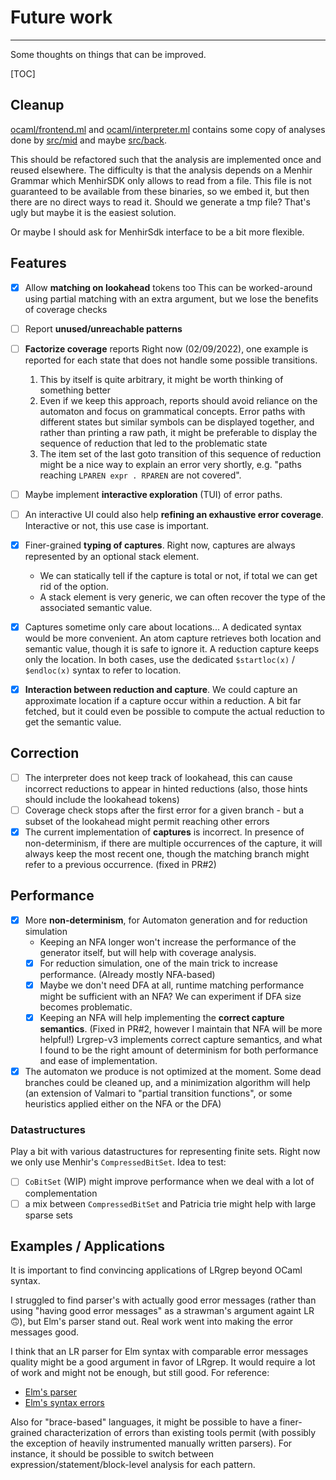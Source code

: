# Future work

---

Some thoughts on things that can be improved.

[TOC]

## Cleanup

[ocaml/frontend.ml]() and [ocaml/interpreter.ml]() contains some copy of analyses done by [src/mid]() and maybe [src/back]().

This should be refactored such that the analysis are implemented once and reused elsewhere.
The difficulty is that the analysis depends on a Menhir Grammar which MenhirSDK only allows to read from a file. This file is not guaranteed to be available from these binaries, so we embed it, but then there are no direct ways to read it. Should we generate a tmp file? That's ugly but maybe it is the easiest solution.

Or maybe I should ask for MenhirSdk interface to be a bit more flexible.

## Features

- [x] Allow **matching on lookahead** tokens too
  This can be worked-around using partial matching with an extra argument, but we lose the benefits of coverage checks
- [ ] Report **unused/unreachable patterns**

- [ ] **Factorize coverage** reports
  Right now (02/09/2022), one example is reported for each state that does not handle some possible transitions. 
  1. This by itself is quite arbitrary, it might be worth thinking of something better
  2. Even if we keep this approach, reports should avoid reliance on the automaton and focus on grammatical concepts. Error paths with different states but similar symbols can be displayed together, and rather than printing a raw path, it might be preferable to display the sequence of reduction that led to the problematic state
  3. The item set of the last goto transition of this sequence of reduction might be a nice way       to explain an error very shortly, e.g. "paths reaching `LPAREN expr . RPAREN` are not covered".
- [ ] Maybe implement **interactive exploration** (TUI) of error paths.
- [ ] An interactive UI could also help **refining an exhaustive error coverage**. Interactive or not, this use case is important.
- [x] Finer-grained **typing of captures**. Right now, captures are always represented by an optional stack element.
  - We can statically tell if the capture is total or not, if total we can get rid of the option.
  - A stack element is very generic, we can often recover the type of the associated semantic value.
- [x] Captures sometime only care about locations... A dedicated syntax would be more convenient.
  An atom capture retrieves both location and semantic value, though it is safe to ignore it.
  A reduction capture keeps only the location.
  In both cases, use the dedicated `$startloc(x)` / `$endloc(x)` syntax to refer to location.
- [x] **Interaction between reduction and capture**. We could capture an approximate location if a capture occur within a reduction. A bit far fetched, but it could even be possible to compute the actual reduction to get the semantic value.

## Correction

- [ ] The interpreter does not keep track of lookahead, this can cause incorrect reductions to appear in hinted reductions (also, those hints should include the lookahead tokens)
- [ ] Coverage check stops after the first error for a given branch - but a subset of the lookahead might permit reaching other errors
- [x] The current implementation of **captures** is incorrect. In presence of non-determinism, if there are multiple occurrences of the capture, it will always keep the most recent one, though the matching branch might refer to a previous occurrence. (fixed in PR#2)

## Performance

- [x] More **non-determinism**, for Automaton generation and for reduction simulation
  - Keeping an NFA longer won't increase the performance of the generator itself, but will help with coverage analysis.
  - [x] For reduction simulation, one of the main trick to increase performance. (Already mostly NFA-based)
  - [x] Maybe we don't need DFA at all, runtime matching performance might be sufficient with an NFA? We can experiment if DFA size becomes problematic.
  - [x] Keeping an NFA will help implementing the **correct capture semantics**. (Fixed in PR#2, however I maintain that NFA will be more helpful!)
  Lrgrep-v3 implements correct capture semantics, and what I found to be the right amount of determinism for both performance and ease of implementation.
- [x] The automaton we produce is not optimized at the moment. Some dead branches could be cleaned up, and a minimization algorithm will help (an extension of Valmari to "partial transition functions", or some heuristics applied either on the NFA or the DFA)

### Datastructures

Play a bit with various datastructures for representing finite sets.
Right now we only use Menhir's `CompressedBitSet`. Idea to test:
- [ ] `CoBitSet` (WIP) might improve performance when we deal with a lot of
  complementation
- [ ] a mix between `CompressedBitSet` and Patricia trie might help with large
  sparse sets

## Examples / Applications

It is important to find convincing applications of LRgrep beyond OCaml syntax.

I struggled to find parser's with actually good error messages (rather than using "having good error messages" as a strawman's argument againt LR 🙃), but Elm's parser stand out. Real work went into making the error messages good.

I think that an LR parser for Elm syntax with comparable error messages quality might be a good argument in favor of LRgrep. It would require a lot of work and might not be enough, but still good. For reference:

- [Elm's parser](https://github.com/elm/compiler/tree/master/compiler/src/Parse)
- [Elm's syntax errors](https://github.com/elm/compiler/blob/master/compiler/src/Reporting/Error/Syntax.hs)

Also for "brace-based" languages, it might be possible to have a finer-grained characterization of errors than existing tools permit (with possibly the exception of heavily instrumented manually written parsers). For instance, it should be possible to switch between expression/statement/block-level analysis for each pattern.
